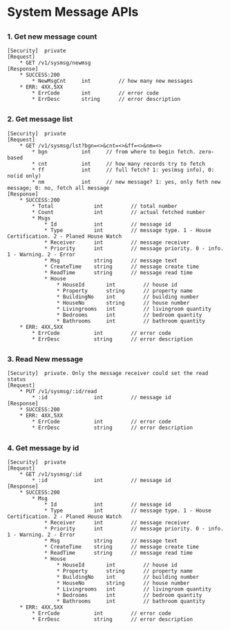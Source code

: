 # System Message APIs

##
### 1. Get new message count
	[Security]	private
	[Request]
  		* GET /v1/sysmsg/newmsg
	[Response]
		* SUCCESS:200 
			* NewMsgCnt		int 		// how many new messages
		* ERR: 4XX,5XX
	  		* ErrCode		int			// error code
	  		* ErrDesc		string		// error description

##
### 2. Get message list 
	[Security]	private
	[Request]
  		* GET /v1/sysmsg/lst?bgn=<>&cnt=<>&ff=<>&nm=<>
	  		* bgn			int 	// from where to begin fetch. zero-based
	  		* cnt			int		// how many records try to fetch
	  		* ff			int		// full fetch? 1: yes(msg info), 0: no(id only)
	  		* nm			int		// new message? 1: yes, only feth new message; 0: no, fetch all message
	[Response]
		* SUCCESS:200 
			* Total				int 		// total number
			* Count				int			// actual fetched number
			* Msgs
				* Id 			int 		// message id 
				* Type			int			// message type. 1 - House Certification. 2 - Planed House Watch
				* Receiver		int			// message receiver
				* Priority		int			// message priority. 0 - info. 1 - Warning. 2 - Error
				* Msg			string		// message text
				* CreateTime	string		// message create time
				* ReadTime		string		// message read time
				* House
					* HouseId		int 		// house id
					* Property		string		// property name
					* BuildingNo	int			// building number
					* HouseNo		string		// house number
					* Livingrooms	int			// livingroom quantity
					* Bedrooms		int			// bedroom quantity
					* Bathrooms		int			// bathroom quantity 
		* ERR: 4XX,5XX
	  		* ErrCode			int			// error code
	  		* ErrDesc			string		// error description

##
### 3. Read New message
	[Security]	private. Only the message receiver could set the read status
	[Request]
  		* PUT /v1/sysmsg/:id/read
	  		* :id				int 		// message id
	[Response]
		* SUCCESS:200
		* ERR: 4XX,5XX
	  		* ErrCode			int			// error code
	  		* ErrDesc			string		// error description

##
### 4. Get message by id 
	[Security]	private
	[Request]
  		* GET /v1/sysmsg/:id
	  		* :id				int 		// message id
	[Response]
		* SUCCESS:200
			* Msg
				* Id 			int 		// message id 
				* Type			int			// message type. 1 - House Certification. 2 - Planed House Watch
				* Receiver		int			// message receiver
				* Priority		int			// message priority. 0 - info. 1 - Warning. 2 - Error
				* Msg			string		// message text
				* CreateTime	string		// message create time
				* ReadTime		string		// message read time
				* House
					* HouseId		int 		// house id
					* Property		string		// property name
					* BuildingNo	int			// building number
					* HouseNo		string		// house number
					* Livingrooms	int			// livingroom quantity
					* Bedrooms		int			// bedroom quantity
					* Bathrooms		int			// bathroom quantity 
		* ERR: 4XX,5XX
	  		* ErrCode			int			// error code
	  		* ErrDesc			string		// error description


